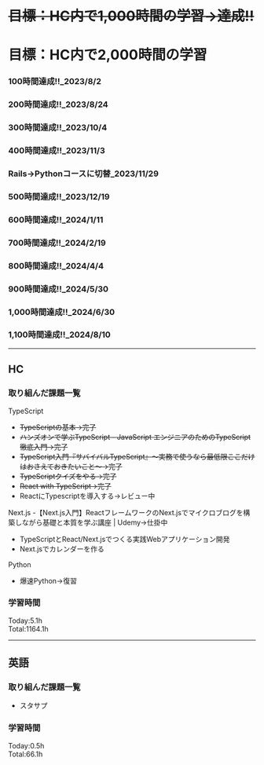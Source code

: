 # ~~目標：HC内で1,000時間の学習→達成!!~~
# 目標：HC内で2,000時間の学習
### 100時間達成!!_2023/8/2
### 200時間達成!!_2023/8/24
### 300時間達成!!_2023/10/4
### 400時間達成!!_2023/11/3
### Rails→Pythonコースに切替_2023/11/29
### 500時間達成!!_2023/12/19
### 600時間達成!!_2024/1/11
### 700時間達成!!_2024/2/19
### 800時間達成!!_2024/4/4
### 900時間達成!!_2024/5/30
### 1,000時間達成!!_2024/6/30
### 1,100時間達成!!_2024/8/10

------------------------------------------
## HC
### 取り組んだ課題一覧
TypeScript
- ~~TypeScriptの基本→完了~~
- ~~ハンズオンで学ぶTypeScript - JavaScript エンジニアのためのTypeScript徹底入門→完了~~
- ~~TypeScript入門『サバイバルTypeScript』〜実務で使うなら最低限ここだけはおさえておきたいこと〜→完了~~
- ~~TypeScriptクイズをやる→完了~~
- ~~React with TypeScript→完了~~
- ReactにTypescriptを導入する→レビュー中

Next.js
-【Next.js入門】ReactフレームワークのNext.jsでマイクロブログを構築しながら基礎と本質を学ぶ講座 | Udemy→仕掛中
- TypeScriptとReact/Next.jsでつくる実践Webアプリケーション開発
- Next.jsでカレンダーを作る

Python
- 爆速Python→復習

### 学習時間
Today:5.1h<br>
Total:1164.1h

------------------------------------------
## 英語
### 取り組んだ課題一覧
- スタサプ

### 学習時間
Today:0.5h<br>
Total:66.1h